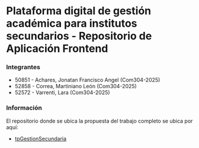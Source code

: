 # Plataforma digital de gestión académica para institutos secundarios - Repositorio de Aplicación Frontend

### Integrantes
* 50851 - Achares, Jonatan Francisco Angel (Com304-2025)
* 52858 - Correa, Martiniano León (Com304-2025)
* 52572 - Varrenti, Lara (Com304-2025)

### Información
El repositorio donde se ubica la propuesta del trabajo completo se ubica por aquí:
* [tpGestionSecundaria](https://github.com/MartinianoLeonCorrea/tpGestionSecundaria.git)
